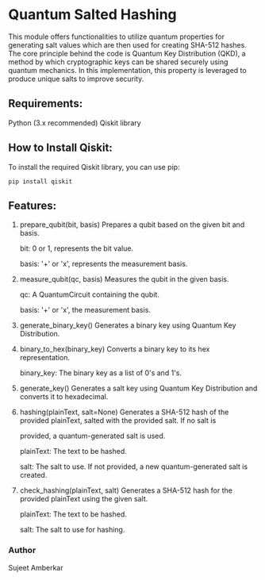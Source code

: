 # Quantum Salted Hashing
This module offers functionalities to utilize quantum properties for generating salt values which are then used for creating SHA-512 hashes. The core principle behind the code is Quantum Key Distribution (QKD), a method by which cryptographic keys can be shared securely using quantum mechanics. In this implementation, this property is leveraged to produce unique salts to improve security.

## Requirements:
Python (3.x recommended)
Qiskit library

## How to Install Qiskit:
To install the required Qiskit library, you can use pip:

```
pip install qiskit

```

## Features:

1) prepare_qubit(bit, basis)
    Prepares a qubit based on the given bit and basis.

    bit: 0 or 1, represents the bit value.
    
    basis: '+' or 'x', represents the measurement basis.
    
2) measure_qubit(qc, basis)
    Measures the qubit in the given basis.
    
    qc: A QuantumCircuit containing the qubit.
    
    basis: '+' or 'x', the measurement basis.
3) generate_binary_key()
    Generates a binary key using Quantum Key Distribution.

4) binary_to_hex(binary_key)
    Converts a binary key to its hex representation.
    
    binary_key: The binary key as a list of 0's and 1's.
5) generate_key()
    Generates a salt key using Quantum Key Distribution and converts it to hexadecimal.
6) hashing(plainText, salt=None)
    Generates a SHA-512 hash of the provided plainText, salted with the provided salt. If no salt is 
    
    provided, a quantum-generated salt is used.
    
    plainText: The text to be hashed.
    
    salt: The salt to use. If not provided, a new quantum-generated salt is created.
7) check_hashing(plainText, salt)
    Generates a SHA-512 hash for the provided plainText using the given salt.
    
    plainText: The text to be hashed.
    
    salt: The salt to use for hashing.

### Author
Sujeet Amberkar

